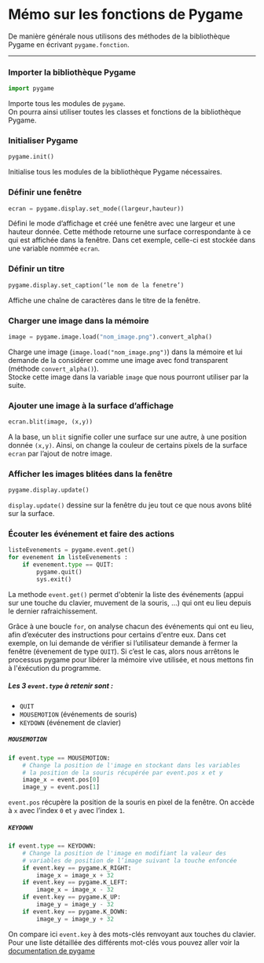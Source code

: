# Mémo sur les fonctions de Pygame

De manière générale nous utilisons des méthodes de la bibliothèque Pygame en écrivant `pygame.fonction`.

---

### Importer la bibliothèque Pygame

```python
import pygame
```
Importe tous les modules de `pygame`.  
On pourra ainsi utiliser toutes les classes et fonctions de la bibliothèque Pygame.

### Initialiser Pygame

```python
pygame.init()
```
Initialise tous les modules de la bibliothèque Pygame nécessaires.

### Définir une fenêtre

```python
ecran = pygame.display.set_mode((largeur,hauteur))
```
Défini le mode d’affichage et créé une fenêtre avec une largeur et une hauteur donnée. Cette méthode retourne une surface correspondante à ce qui est affichée dans la fenêtre. Dans cet exemple, celle-ci est stockée dans une variable nommée `ecran`.

### Définir un titre

```python
pygame.display.set_caption(‘le nom de la fenetre’)
```
Affiche une chaîne de caractères dans le titre de la fenêtre.

### Charger une image dans la mémoire

```python
image = pygame.image.load("nom_image.png").convert_alpha()
```
Charge une image (`image.load("nom_image.png")`) dans la mémoire et lui demande de la considérer comme une image avec fond transparent (méthode `convert_alpha()`).  
Stocke cette image dans la variable `image` que nous pourront utiliser par la suite.

### Ajouter une image à la surface d’affichage

```python
ecran.blit(image, (x,y))
```
A la base, un `blit` signifie coller une surface sur une autre, à une position donnée `(x,y)`. Ainsi, on change la couleur de certains pixels de la surface `ecran` par l’ajout de notre image.


### Afficher les images blitées dans la fenêtre

```python
pygame.display.update()
```

`display.update()` dessine sur la fenêtre du jeu tout ce que nous avons blité sur la surface.

### Écouter les événement et faire des actions
```python
listeEvenements = pygame.event.get()
for evenement in listeEvenements :
    if evenement.type == QUIT:
        pygame.quit()
        sys.exit()
```

La methode `event.get()` permet d'obtenir la liste des événements (appui sur une touche du clavier, muvement de la souris, ...) qui ont eu lieu depuis le dernier rafraichissement.

Grâce à une boucle `for`, on analyse chacun des événements qui ont eu lieu, afin d’exécuter des instructions pour certains d'entre eux.
Dans cet exemple, on lui demande de vérifier si l’utilisateur demande à fermer la fenêtre (évenement de type `QUIT`). Si c’est le cas, alors nous arrêtons le processus pygame pour libérer la mémoire vive utilisée, et nous mettons fin à l'éxécution du programme.

##### Les 3 `event.type` à retenir sont :

* `QUIT`
* `MOUSEMOTION` (événements de souris)
* `KEYDOWN` (événement de clavier)


##### `MOUSEMOTION`

```python
if event.type == MOUSEMOTION:
    # Change la position de l'image en stockant dans les variables
    # la position de la souris récupérée par event.pos x et y
    image_x = event.pos[0]
    image_y = event.pos[1]
```

`event.pos` récupère la position de la souris en pixel de la fenêtre. On accède à `x` avec l’index `0` et `y` avec l’index `1`.


##### `KEYDOWN`

```python
if event.type == KEYDOWN:
    # Change la position de l'image en modifiant la valeur des
    # variables de position de l’image suivant la touche enfoncée
    if event.key == pygame.K_RIGHT:
        image_x = image_x + 32
    if event.key == pygame.K_LEFT:
        image_x = image_x - 32
    if event.key == pygame.K_UP:
        image_y = image_y - 32
    if event.key == pygame.K_DOWN:
        image_y = image_y + 32
```
On compare ici `event.key` à des mots-clés renvoyant aux touches du clavier.  
Pour une liste détaillée des différents mot-clés vous pouvez aller voir la [documentation de pygame](http://www.pygame.org/docs/ref/key.html)
